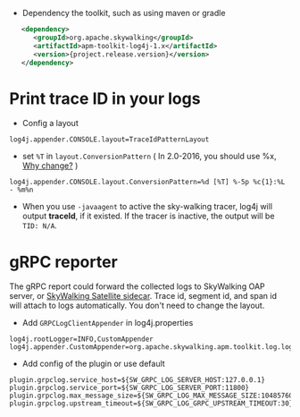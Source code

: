 * Dependency the toolkit, such as using maven or gradle
```xml
   <dependency>
      <groupId>org.apache.skywalking</groupId>
      <artifactId>apm-toolkit-log4j-1.x</artifactId>
      <version>{project.release.version}</version>
   </dependency>
```

# Print trace ID in your logs

* Config a layout
```properties
log4j.appender.CONSOLE.layout=TraceIdPatternLayout
```

* set `%T` in `layout.ConversionPattern` ( In 2.0-2016, you should use %x, [Why change?](https://github.com/wu-sheng/sky-walking/issues/77) )
```properties
log4j.appender.CONSOLE.layout.ConversionPattern=%d [%T] %-5p %c{1}:%L - %m%n
```

* When you use `-javaagent` to active the sky-walking tracer, log4j will output **traceId**, if it existed. If the tracer is inactive, the output will be `TID: N/A`.

# gRPC reporter

The gRPC report could forward the collected logs to SkyWalking OAP server, or [SkyWalking Satellite sidecar](https://github.com/apache/skywalking-satellite). Trace id, segment id, and span id will attach to logs automatically. You don't need to change the layout.

* Add `GRPCLogClientAppender` in log4j.properties

```properties
log4j.rootLogger=INFO,CustomAppender
log4j.appender.CustomAppender=org.apache.skywalking.apm.toolkit.log.log4j.v1.x.log.GRPCLogClientAppender
```

*  Add config of the plugin or use default

```properties
plugin.grpclog.service_host=${SW_GRPC_LOG_SERVER_HOST:127.0.0.1}
plugin.grpclog.service_port=${SW_GRPC_LOG_SERVER_PORT:11800}
plugin.grpclog.max_message_size=${SW_GRPC_LOG_MAX_MESSAGE_SIZE:10485760}
plugin.grpclog.upstream_timeout=${SW_GRPC_LOG_GRPC_UPSTREAM_TIMEOUT:30}
```
